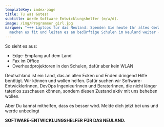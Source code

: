 ```yaml
---
templateKey: index-page
title: Tu was Gutes!
subtitle: Werde Software Entwicklungshelfer (m/w/d).
image: /img/Programmer_girl.jpg
marquee: "+++ Laptops für das Neuland: Spenden Sie heute Ihr altes Gerät. Wir
  machen es fit und leiten es an bedürftige Schulen im Neuland weiter +++"
---
```

So sieht es aus:

* Edge-Empfang auf dem Land
* Fax im Office
* Overheadprojektoren in den Schulen, dafür aber kein WLAN

Deutschland ist ein Land, das an allen Ecken und Enden dringend Hilfe benötigt. Wir können und wollen helfen. Dafür suchen wir Software-EntwicklerInnen, DevOps IngenieurInnen und BeraterInnen, die nicht länger tatenlos zuschauen können, sondern diesen Zustand aktiv mit uns beheben wollen.



Aber Du kannst mithelfen, dass es besser wird. Melde dich jetzt bei uns und werde unbedingt

**SOFTWARE-ENTWICKLUNGSHELFER FÜR DAS NEULAND.**